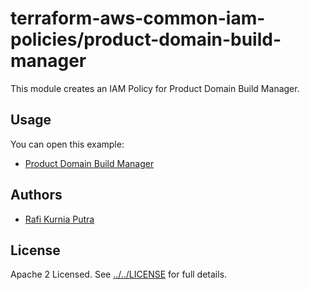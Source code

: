 # terraform-aws-common-iam-policies/product-domain-build-manager
This module creates an IAM Policy for Product Domain Build Manager.

## Usage

You can open this example: 
- [Product Domain Build Manager](https://github.com/traveloka/terraform-aws-common-iam-policies/tree/master/examples/product-domain-build-manager)


## Authors
- [Rafi Kurnia Putra](https://github.com/rafikurnia)

## License
Apache 2 Licensed. See [../../LICENSE](../../LICENSE) for full details.
